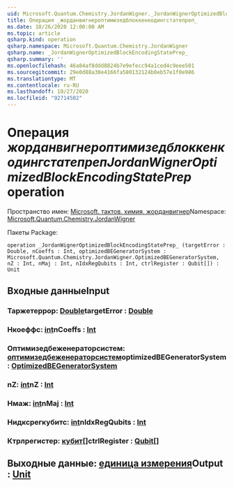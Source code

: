```yaml
---
uid: Microsoft.Quantum.Chemistry.JordanWigner._JordanWignerOptimizedBlockEncodingStatePrep_
title: Операция _жорданвигнероптимизедблоккенкодингстатепреп_
ms.date: 10/26/2020 12:00:00 AM
ms.topic: article
qsharp.kind: operation
qsharp.namespace: Microsoft.Quantum.Chemistry.JordanWigner
qsharp.name: _JordanWignerOptimizedBlockEncodingStatePrep_
qsharp.summary: ''
ms.openlocfilehash: 46a84af8ddd8824b7e9efecc94a1ced4c9eee501
ms.sourcegitcommit: 29e0d88a30e4166fa580132124b0eb57e1f0e986
ms.translationtype: MT
ms.contentlocale: ru-RU
ms.lasthandoff: 10/27/2020
ms.locfileid: "92714502"
---
```

# <a name="_jordanwigneroptimizedblockencodingstateprep_-operation"></a><span data-ttu-id="714bb-102">Операция _жорданвигнероптимизедблоккенкодингстатепреп_</span><span class="sxs-lookup"><span data-stu-id="714bb-102">_JordanWignerOptimizedBlockEncodingStatePrep_ operation</span></span>

<span data-ttu-id="714bb-103">Пространство имен: [Microsoft. тактов. химия. жорданвигнер](xref:Microsoft.Quantum.Chemistry.JordanWigner)</span><span class="sxs-lookup"><span data-stu-id="714bb-103">Namespace: [Microsoft.Quantum.Chemistry.JordanWigner](xref:Microsoft.Quantum.Chemistry.JordanWigner)</span></span>

<span data-ttu-id="714bb-104">Пакеты [](https://nuget.org/packages/)</span><span class="sxs-lookup"><span data-stu-id="714bb-104">Package: [](https://nuget.org/packages/)</span></span>




```qsharp
operation _JordanWignerOptimizedBlockEncodingStatePrep_ (targetError : Double, nCoeffs : Int, optimizedBEGeneratorSystem : Microsoft.Quantum.Chemistry.JordanWigner.OptimizedBEGeneratorSystem, nZ : Int, nMaj : Int, nIdxRegQubits : Int, ctrlRegister : Qubit[]) : Unit
```


## <a name="input"></a><span data-ttu-id="714bb-105">Входные данные</span><span class="sxs-lookup"><span data-stu-id="714bb-105">Input</span></span>

### <a name="targeterror--double"></a><span data-ttu-id="714bb-106">Таржетеррор: [Double](xref:microsoft.quantum.lang-ref.double)</span><span class="sxs-lookup"><span data-stu-id="714bb-106">targetError : [Double](xref:microsoft.quantum.lang-ref.double)</span></span>




### <a name="ncoeffs--int"></a><span data-ttu-id="714bb-107">Нкоеффс: [int](xref:microsoft.quantum.lang-ref.int)</span><span class="sxs-lookup"><span data-stu-id="714bb-107">nCoeffs : [Int](xref:microsoft.quantum.lang-ref.int)</span></span>




### <a name="optimizedbegeneratorsystem--optimizedbegeneratorsystem"></a><span data-ttu-id="714bb-108">Оптимизедбеженераторсистем: [оптимизедбеженераторсистем](xref:Microsoft.Quantum.Chemistry.JordanWigner.OptimizedBEGeneratorSystem)</span><span class="sxs-lookup"><span data-stu-id="714bb-108">optimizedBEGeneratorSystem : [OptimizedBEGeneratorSystem](xref:Microsoft.Quantum.Chemistry.JordanWigner.OptimizedBEGeneratorSystem)</span></span>




### <a name="nz--int"></a><span data-ttu-id="714bb-109">nZ: [int](xref:microsoft.quantum.lang-ref.int)</span><span class="sxs-lookup"><span data-stu-id="714bb-109">nZ : [Int](xref:microsoft.quantum.lang-ref.int)</span></span>




### <a name="nmaj--int"></a><span data-ttu-id="714bb-110">Нмаж: [int](xref:microsoft.quantum.lang-ref.int)</span><span class="sxs-lookup"><span data-stu-id="714bb-110">nMaj : [Int](xref:microsoft.quantum.lang-ref.int)</span></span>




### <a name="nidxregqubits--int"></a><span data-ttu-id="714bb-111">Нидксрегкубитс: [int](xref:microsoft.quantum.lang-ref.int)</span><span class="sxs-lookup"><span data-stu-id="714bb-111">nIdxRegQubits : [Int](xref:microsoft.quantum.lang-ref.int)</span></span>




### <a name="ctrlregister--qubit"></a><span data-ttu-id="714bb-112">Ктрлрегистер: [кубит](xref:microsoft.quantum.lang-ref.qubit)[]</span><span class="sxs-lookup"><span data-stu-id="714bb-112">ctrlRegister : [Qubit](xref:microsoft.quantum.lang-ref.qubit)[]</span></span>





## <a name="output--unit"></a><span data-ttu-id="714bb-113">Выходные данные: [единица измерения](xref:microsoft.quantum.lang-ref.unit)</span><span class="sxs-lookup"><span data-stu-id="714bb-113">Output : [Unit](xref:microsoft.quantum.lang-ref.unit)</span></span>

